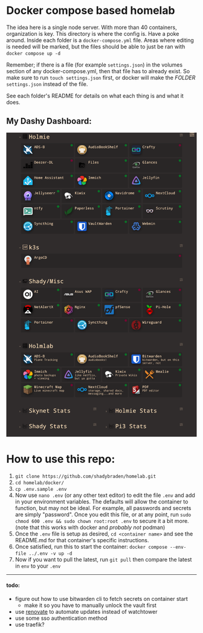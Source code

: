 # Docker compose based homelab

The idea here is a single node server. With more than 40 containers, organization is key. This directory is where the config is. Have a poke around. Inside each folder is a `docker-compose.yml` file. Areas where editing is needed will be marked, but the files should be able to just be ran with `docker compose up -d`

Remember; if there is a file (for example `settings.json`) in the volumes section of any docker-compose.yml, then that file has to already exist.
So make sure to run `touch settings.json` first, or docker will make the *FOLDER* `settings.json` instead of the file.

See each folder's README for details on what each thing is and what it does.

## My Dashy Dashboard:

![dashy](dashy/dashy.png "dashy")



# How to use this repo:

1. `git clone https://github.com/shadybraden/homelab.git` 
2. `cd homelab/docker/` 
3. `cp .env.sample .env` 
4. Now use `nano .env` (or any other text editor) to edit the file `.env` and add in your environment variables. The defaults will allow the container to function, but may not be ideal. For example, all passwords and secrets are simply "password". Once you edit this file, or at any point, run `sudo chmod 600 .env && sudo chown root:root .env` to secure it a bit more. (note that this works with docker and *probably not* podman)
5. Once the `.env` file is setup as desired, `cd <container name>` and see the README.md for that container's specific instructions.
6. Once satisfied, run this to start the container: `docker compose --env-file ../.env -v up -d` 
7. Now if you want to pull the latest, run `git pull` then compare the latest in `env` to your `.env` 

---

#### todo:

- figure out how to use bitwarden cli to fetch secrets on container start
    - make it so you have to manually unlock the vault first
- use [renovate](https://nickcunningh.am/blog/how-to-automate-version-updates-for-your-self-hosted-docker-containers-with-gitea-renovate-and-komodo) to automate updates instead of watchtower
- use some sso authentication method
- use traefik?